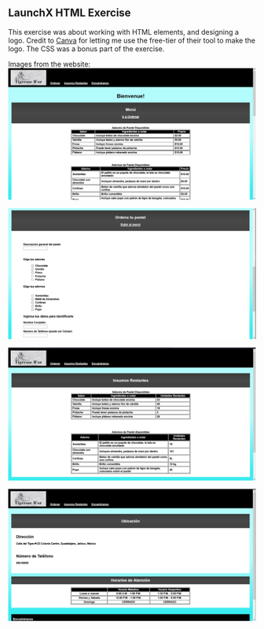 ## LaunchX HTML Exercise

This exercise was about working with HTML elements, and designing a logo.
Credit to [Canva](https://www.canva.com/) for letting me use the free-tier of their tool to make the logo.
The CSS was a bonus part of the exercise.

Images from the website:
![Screenshot of the website's index, which is a list of the ingredients with their prices](scsh/img1.png)

![Screenshot of the website's index, which at the bottom has a form for ordering a cake](scsh/img2.png)

![Screenshot of the website's inventory page, which lists the units left for each ingredient](scsh/img3.png)

![Screenshot of the website's contact page, which shows the store's shopping hours](scsh/img4.png)